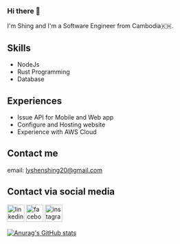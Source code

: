 ### Hi there 👋

I'm Shing and I'm a Software Engineer from Cambodia🇰🇭.  

## Skills
* NodeJs
* Rust Programming
* Database

## Experiences
* Issue API for Mobile and Web app
* Configure and Hosting website
* Experience with AWS Cloud 


## Contact me
email: lyshenshing20@gmail.com

## Contact via social media

[<img src='https://cdn.jsdelivr.net/npm/simple-icons@3.0.1/icons/linkedin.svg' alt='linkedin' height='40'>](https://www.linkedin.com/in/shenshing-ly-6a113a18a//)  [<img src='https://cdn.jsdelivr.net/npm/simple-icons@3.0.1/icons/facebook.svg' alt='facebook' height='40'>](https://www.facebook.com/lyshenshing)  [<img src='https://cdn.jsdelivr.net/npm/simple-icons@3.0.1/icons/instagram.svg' alt='instagram' height='40'>](https://www.instagram.com/shenshingly)  



[![Anurag's GitHub stats](https://github-readme-stats.vercel.app/api?username=shenshing)](https://github.com/anuraghazra/github-readme-stats)
